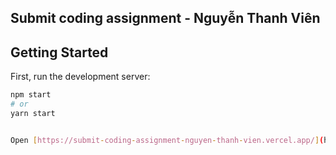 ## Submit coding assignment - Nguyễn Thanh Viên

## Getting Started

First, run the development server:

```bash
npm start
# or
yarn start


Open [https://submit-coding-assignment-nguyen-thanh-vien.vercel.app/](https://submit-coding-assignment-nguyen-thanh-vien.vercel.app/) with your browser to see the result.
```
